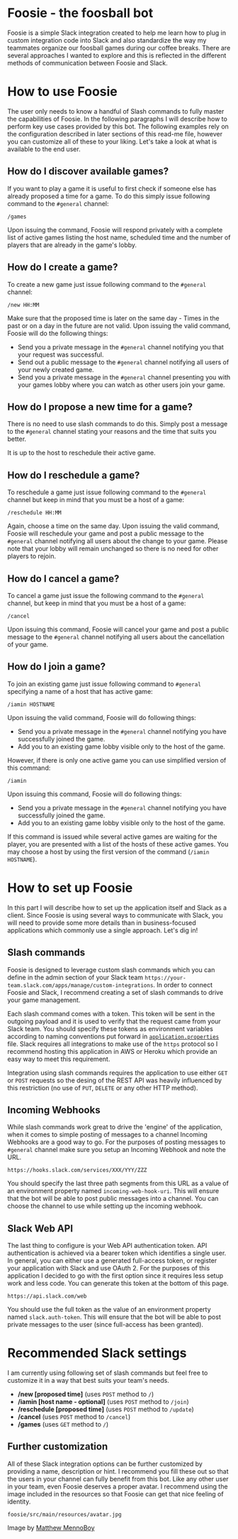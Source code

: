 # Foosie - the foosball bot

Foosie is a simple Slack integration created to help me learn how to plug in custom integration code into Slack and also standardize the way my teammates organize our foosball games during our coffee breaks. There are several approaches I wanted to explore and this is reflected in the different methods of communication between Foosie and Slack.

# How to use Foosie
The user only needs to know a handful of Slash commands to fully master the capabilities of Foosie. In the following paragraphs I will describe how to perform key use cases provided by this bot. The following examples rely on the configuration described in later sections of this read-me file, however you can customize all of these to your liking. Let's take a look at what is available to the end user.

## How do I discover available games?
If you want to play a game it is useful to first check if someone else has already proposed a time for a game. To do this simply issue following command to the `#general` channel:

```
/games
```

Upon issuing the command, Foosie will respond privately with a complete list of active games listing the host name, scheduled time and the number of players that are already in the game's lobby.

## How do I create a game?
To create a new game just issue following command to the `#general` channel:

```
/new HH:MM
```

Make sure that the proposed time is later on the same day - Times in the past or on a day in the future are not valid. Upon issuing the valid command, Foosie will do the following things:

* Send you a private message in the `#general` channel notifying you that your request was successful.
* Send out a public message to the `#general` channel notifying all users of your newly created game.
* Send you a private message in the `#general` channel presenting you with your games lobby where you can watch as other users join your game.

## How do I propose a new time for a game?
There is no need to use slash commands to do this. Simply post a message to the `#general` channel stating your reasons and the time that suits you better.

It is up to the host to reschedule their active game.

## How do I reschedule a game?
To reschedule a game just issue following command to the `#general` channel but keep in mind that you must be a host of a game:

```
/reschedule HH:MM
```

Again, choose a time on the same day. Upon issuing the valid command, Foosie will reschedule your game and post a public message to the `#general` channel notifying all users about the change to your game. Please note that your lobby will remain unchanged so there is no need for other players to rejoin.

## How do I cancel a game?
To cancel a game just issue the following command to the `#general` channel, but keep in mind that you must be a host of a game:

```
/cancel
```

Upon issuing this command, Foosie will cancel your game and post a public message to the `#general` channel notifying all users about the cancellation of your game.

## How do I join a game?

To join an existing game just issue following command to `#general` specifying a name of a host that has active game:

```
/iamin HOSTNAME
```

Upon issuing the valid command, Foosie will do following things:
* Send you a private message in the `#general` channel notifying you have successfully joined the game.
* Add you to an existing game lobby visible only to the host of the game.

However, if there is only one active game you can use simplified version of this command:

```
/iamin
```

Upon issuing this command, Foosie will do following things:
* Send you a private message in the `#general` channel notifying you have successfully joined the game.
* Add you to an existing game lobby visible only to the host of the game.

If this command is issued while several active games are waiting for the player, you are presented with a list of the hosts of these active games. You may choose a host by using the first version of the command (`/iamin HOSTNAME`).

# How to set up Foosie
In this part I will describe how to set up the application itself and Slack as a client. Since Foosie is using several ways to communicate with Slack, you will need to provide some more details than in business-focused applications which commonly use a single approach. Let's dig in!

## Slash commands
Foosie is designed to leverage custom slash commands which you can define in the admin section of your Slack team `https://your-team.slack.com/apps/manage/custom-integrations`. In order to connect Foosie and Slack, I recommend creating a set of slash commands to drive your game management.

Each slash command comes with a token. This token will be sent in the outgoing payload and it is used to verify that the request came from your Slack team. You should specify these tokens as environment variables according to naming conventions put forward in [`application.properties`](https://github.com/JakubStas/foosie/blob/master/src/main/resources/application.properties) file. Slack requires all integrations to make use of the `https` protocol so I recommend hosting this application in AWS or Heroku which provide an easy way to meet this requirement.

Integration using slash commands requires the application to use either `GET` or `POST` requests so the desing of the REST API was heavily influenced by this restriction (no use of `PUT`, `DELETE` or any other HTTP method).

## Incoming Webhooks
While slash commands work great to drive the 'engine' of the application, when it comes to simple posting of messages to a channel Incoming Webhooks are a good way to go. For the purposes of posting messages to `#general` channel make sure you setup an Incoming Webhook and note the URL.

```
https://hooks.slack.com/services/XXX/YYY/ZZZ
```

You should specify the last three path segments from this URL as a value of an environment property named `incoming-web-hook-uri`. This will ensure that the bot will be able to post public messages into a channel. You can choose the channel to use while setting up the incoming webhook.

## Slack Web API
The last thing to configure is your Web API authentication token. API authentication is achieved via a bearer token which identifies a single user. In general, you can either use a generated full-access token, or register your application with Slack and use OAuth 2. For the purposes of this application I decided to go with the first option since it requires less setup work and less code. You can generate this token at the bottom of this page.

```
https://api.slack.com/web
```

You should use the full token as the value of an environment property named `slack.auth-token`. This will ensure that the bot will be able to post private messages to the user (since full-access has been granted).

# Recommended Slack settings
I am currently using following set of slash commands but feel free to customize it in a way that best suits your team's needs.

* **/new [proposed time]** (uses `POST` method to `/`)
* **/iamin [host name - optional]** (uses `POST` method to `/join`)
* **/reschedule [proposed time]** (uses `POST` method to `/update`)
* **/cancel** (uses `POST` method to `/cancel`)
* **/games** (uses `GET` method to `/`)

## Further customization
All of these Slack integration options can be further customized by providing a name, description or hint. I recommend you fill these out so that the users in your channel can fully benefit from this bot. Like any other user in your team, even Foosie deserves a proper avatar. I recommend using the image included in the resources so that Foosie can get that nice feeling of identity.

```
foosie/src/main/resources/avatar.jpg
```

Image by [Matthew MennoBoy](http://matthew.mennoboy.com/2005/07/14/foosball-desktop-wallpapers/)
